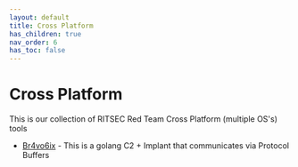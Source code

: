 ```yaml
---
layout: default
title: Cross Platform
has_children: true
nav_order: 6
has_toc: false
---
```


# Cross Platform

This is our collection of RITSEC Red Team Cross Platform (multiple OS's) tools

- [Br4vo6ix](/cross-platform/br4vo6ix/) - This is a golang C2 + Implant that communicates via Protocol Buffers

